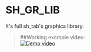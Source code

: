 # SH_GR_LIB
It's full sh_tab's graphics library.
> ##Working example video: <br />
>[![Demo video](https://img.youtube.com/vi/ZkPEwmUDgqY/0.jpg)](https://www.youtube.com/watch?v=ZkPEwmUDgqY)
